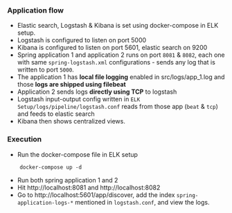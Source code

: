 ### Application flow
- Elastic search, Logstash & Kibana is set using docker-compose in ELK setup. 
- Logstash is configured to listen on port 5000
- Kibana is configured to listen on port 5601, elastic search on 9200
- Spring application 1 and application 2 runs on port `8081` & `8082`, each one with same 
`spring-logstash.xml` configurations - sends any log that is written to port `5000`.
- The application 1 has **local file logging** enabled in src/logs/app_1.log and those **logs are shipped using filebeat**
- Application 2 sends logs **directly using TCP** to logstash
- Logstash input-output config written in `ELK Setup/logs/pipeline/logstash.conf` reads from those app (`beat` & `tcp`) and feeds to elastic search
- Kibana then shows centralized views.

### Execution
- Run the docker-compose file in ELK setup
```
    docker-compose up -d
```
- Run both spring application 1 and 2
- Hit http://localhost:8081 and http://localhost:8082
- Go to http://localhost:5601/app/discover, add the index `spring-application-logs-*` mentioned in `logstash.conf`, and view the logs.